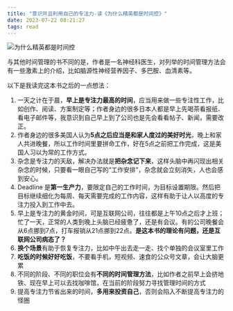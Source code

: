 ```yaml
---
title: "意识并且利用自己的专注力-读《为什么精英都是时间控》"
date: 2023-07-22 08:21:27
tags: read
---
```


![为什么精英都是时间控](https://img2.doubanio.com/lpic/s29733031.jpg)

与其他时间管理的书不同的是，作者是一名神经科医生，对列举的时间管理方法会有一些激素上的介绍，比如脑源性神经营养因子、多巴胺、血清素等。

以下是我读完这本书之后的一点想法：

1. 一天之计在于晨，**早上是专注力最高的时间**，应当用来做一些专注性工作，比如创作、阅读、方案制定等；作者身边的很多日本人都是早上先喝茶看报纸、看电子邮件等，我意识到自己早上到了公司也是先会看看帖子、新闻，需要改正。  
2. 作者身边的很多美国人认为**5点之后应当是和家人度过的美好时光**，晚上和家人共进晚餐，所以工作时间里要拼命工作，好在5点之前把工作完成，这是美国人习以为常的工作方式。  
3. 杂念是专注力的天敌，解决办法就是**把杂念记下来**，这样头脑中再闪现出相关杂念的时候，只要看一眼自己写的“工作安排”，杂念就会立刻消失，人也会感到安心。  
4. Deadline 是**第一生产力**，要限定自己的工作时间，为目标设置期限。然后把目标继续细化为每周、每天需要完成的工作内容，这样有助于让人以高度的专注力投入到工作中去。  
5. 早上是专注力的黄金时间，可是互联网公司，往往都是上午10点之后才上班；忙了一天，正常的人类到晚上头脑已经疲惫了，还是有会议。有的公司晚餐会从6点挪到7点，打车报销从21点挪到22点。**是这本书的理论有问题，还是互联网公司病态了？**  
6. **换个场景**有助于恢复专注力，比如中午出去走一走、找个单独的会议室里工作   
7. **吃饭的时候好好吃饭**，不要看手机，短视频、速食的公众号文章，会让大脑更累    
8. 不同的阶段、不同的职位会有**不同的时间管理方法**，比如作者之前早上会挤地铁、现在早上可以去找咖啡馆，在当前的阶段努力寻找管理时间的方式   
9. 提高专注力节省出来的时间，**多用来投资自己**，否则会陷入不断提高专注力的怪圈   

